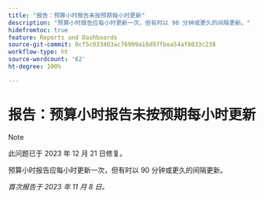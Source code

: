 ```yaml
---
title: "报告：预算小时报告未按预期每小时更新"
description: "预算小时报告应每小时更新一次，但有时以 90 分钟或更久的间隔更新。"
hidefromtoc: true
feature: Reports and Dashboards
source-git-commit: 0cf5c033463ac76999a18d97fbea54af8033c238
workflow-type: ht
source-wordcount: '62'
ht-degree: 100%

---
```



# 报告：预算小时报告未按预期每小时更新

>[!NOTE]
>
>此问题已于 2023 年 12 月 21 日修复。

预算小时报告应每小时更新一次，但有时以 90 分钟或更久的间隔更新。

_首次报告于 2023 年 11 月 8 日。_
